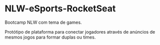 # NLW-eSports-RocketSeat
Bootcamp NLW com tema de games.

Protótipo de plataforma para conectar jogadores através de anúncios de mesmos jogos para formar duplas ou times.



